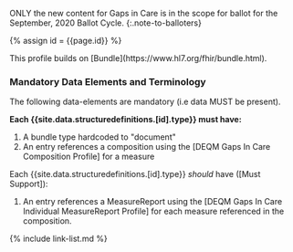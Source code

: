 
ONLY the new content for Gaps in Care is in the scope for ballot for the September, 2020 Ballot Cycle.
{:.note-to-balloters}

{% assign id = {{page.id}} %}

<div class="new-content" markdown="1">
This profile builds on [Bundle](https://www.hl7.org/fhir/bundle.html).

### Mandatory Data Elements and Terminology

The following data-elements are mandatory (i.e data MUST be present).

**Each {{site.data.structuredefinitions.[id].type}} must have:**

1. A bundle type hardcoded to "document"
1. An entry references a composition using the [DEQM Gaps In Care Composition Profile] for a  measure

Each {{site.data.structuredefinitions.[id].type}} *should* have ([Must Support]):

1. An entry references a MeasureReport using the [DEQM Gaps In Care Individual MeasureReport Profile] for each measure referenced in the composition.
</div>


<!--
### Mandatory Data Elements and Terminology

The following data-elements are mandatory (i.e data MUST be present). -->

<!-- **Each {{site.data.structuredefinitions.[id].type}} must have:** -->

<!--1. -->

<!--

Each {{site.data.structuredefinitions.[id].type}} *should* have ([Must Support](guidance.html#must-support)):

1. The beneficiary

-->

<!-- ### Examples-->


{% include link-list.md %}
